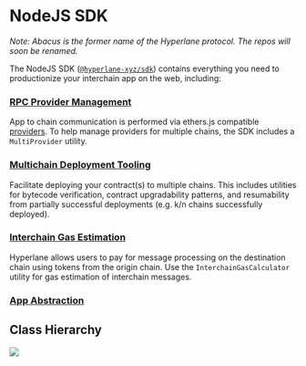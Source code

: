 # NodeJS SDK

_Note: Abacus is the former name of the Hyperlane protocol. The repos will soon be renamed._

The NodeJS SDK ([`@hyperlane-xyz/sdk`](https://www.npmjs.com/package/@hyperlane-xyz/sdk)) contains everything you need to productionize your interchain app on the web, including:

### [RPC Provider Management](../../../sdks/building-applications/nodejs-sdk/multiprovider.md)

App to chain communication is performed via ethers.js compatible [providers](https://docs.ethers.io/v5/api/providers/). To help manage providers for multiple chains, the SDK includes a `MultiProvider` utility.

### [Multichain Deployment Tooling](../../../sdks/building-applications/nodejs-sdk/deploying-contracts.md)

Facilitate deploying your contract(s) to multiple chains. This includes utilities for bytecode verification, contract upgradability patterns, and resumability from partially successful deployments (e.g. k/n chains successfully deployed).

### [Interchain Gas Estimation](./#gas-estimation-and-payment)

Hyperlane allows users to pay for message processing on the destination chain using tokens from the origin chain. Use the `InterchainGasCalculator` utility for gas estimation of interchain messages.

### [App Abstraction](../../../sdks/building-applications/nodejs-sdk/contract-interaction.md)

## Class Hierarchy

![](<../../../.gitbook/assets/Abacus Application SDK Diagram v2.png>)
